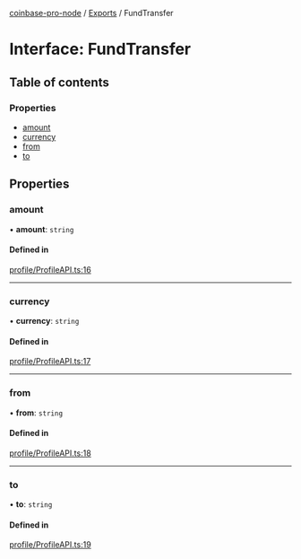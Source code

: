 [coinbase-pro-node](../README.md) / [Exports](../modules.md) / FundTransfer

# Interface: FundTransfer

## Table of contents

### Properties

- [amount](FundTransfer.md#amount)
- [currency](FundTransfer.md#currency)
- [from](FundTransfer.md#from)
- [to](FundTransfer.md#to)

## Properties

### amount

• **amount**: `string`

#### Defined in

[profile/ProfileAPI.ts:16](https://github.com/bennycode/coinbase-pro-node/blob/7770f03/src/profile/ProfileAPI.ts#L16)

---

### currency

• **currency**: `string`

#### Defined in

[profile/ProfileAPI.ts:17](https://github.com/bennycode/coinbase-pro-node/blob/7770f03/src/profile/ProfileAPI.ts#L17)

---

### from

• **from**: `string`

#### Defined in

[profile/ProfileAPI.ts:18](https://github.com/bennycode/coinbase-pro-node/blob/7770f03/src/profile/ProfileAPI.ts#L18)

---

### to

• **to**: `string`

#### Defined in

[profile/ProfileAPI.ts:19](https://github.com/bennycode/coinbase-pro-node/blob/7770f03/src/profile/ProfileAPI.ts#L19)
